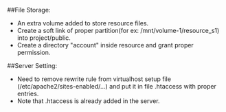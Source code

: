 ##File Storage:

  * An extra volume added to store resource files.
  * Create a soft link of proper partition(for ex: /mnt/volume-1/resource_s1) into project/public.
  * Create a directory "account" inside resource and grant proper permission.


##Server Setting:

  * Need to remove rewrite rule from virtualhost setup file (/etc/apache2/sites-enabled/...) and put it in file .htaccess  with proper entries.
  * Note that .htaccess is already added in the server.
